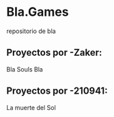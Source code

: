 # Bla.Games
repositorio de bla

## Proyectos por -Zaker:
Bla Souls
Bla
## Proyectos por -210941:
La muerte del Sol
